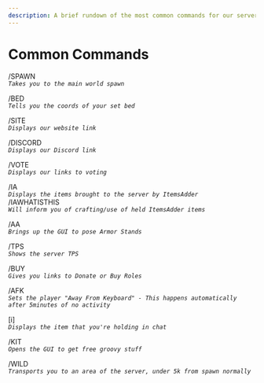 ```yaml
---
description: A brief rundown of the most common commands for our server.
---
```


# Common Commands

/SPAWN  
_`Takes you to the main world spawn`_

/BED  
_`Tells you the coords of your set bed`_

/SITE  
_`Displays our website link`_

/DISCORD  
_`Displays our Discord link`_

/VOTE  
_`Displays our links to voting`_

/IA  
_`Displays the items brought to the server by ItemsAdder`_  
/IAWHATISTHIS  
_`Will inform you of crafting/use of held ItemsAdder items`_ 

/AA  
_`Brings up the GUI to pose Armor Stands`_

/TPS  
_`Shows the server TPS`_

/BUY  
_`Gives you links to Donate or Buy Roles`_

/AFK  
_`Sets the player "Away From Keyboard" - This happens automatically after 5minutes of no activity`_

\[i\]  
_`Displays the item that you're holding in chat`_

/KIT  
_`Opens the GUI to get free groovy stuff`_

/WILD  
_`Transports you to an area of the server, under 5k from spawn normally`_




